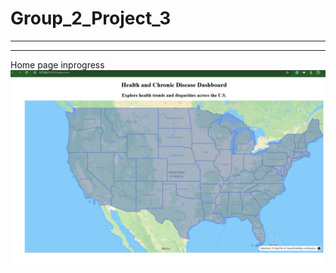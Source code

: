 # Group_2_Project_3
---
---

Home page inprogress
![to be update later](Resources/homepage_inprogress.png)